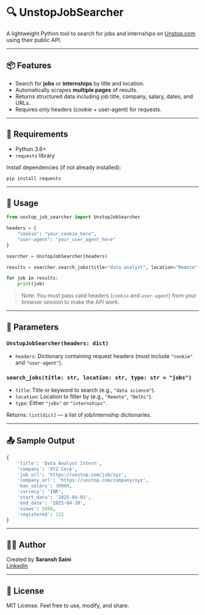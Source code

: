 # 🔍 UnstopJobSearcher

A lightweight Python tool to search for jobs and internships on [Unstop.com](https://unstop.com) using their public API.

---

## 📦 Features

- Search for **jobs** or **internships** by title and location.
- Automatically scrapes **multiple pages** of results.
- Returns structured data including job title, company, salary, dates, and URLs.
- Requires only headers (cookie + user-agent) for requests.

---

## 🧰 Requirements

- Python 3.6+
- `requests` library

Install dependencies (if not already installed):

```bash
pip install requests
```

---

## 🚀 Usage

```python
from unstop_job_searcher import UnstopJobSearcher

headers = {
    "cookie": "your_cookie_here",
    "user-agent": "your_user_agent_here"
}

searcher = UnstopJobSearcher(headers)

results = searcher.search_jobs(title="data analyst", location="Remote", type="jobs")

for job in results:
    print(job)
```

> Note: You must pass valid headers (`cookie` and `user-agent`) from your browser session to make the API work.

---

## 🔧 Parameters

### `UnstopJobSearcher(headers: dict)`
- `headers`: Dictionary containing request headers (must include `"cookie"` and `"user-agent"`).

### `search_jobs(title: str, location: str, type: str = "jobs")`
- `title`: Title or keyword to search (e.g., `"data science"`).
- `location`: Location to filter by (e.g., `"Remote"`, `"Delhi"`).
- `type`: Either `"jobs"` or `"internships"`.

Returns: `list[dict]` — a list of job/internship dictionaries.

---

## 📤 Sample Output

```python
{
    'title': 'Data Analyst Intern',
    'company': 'XYZ Corp',
    'job_url': 'https://unstop.com/job/xyz',
    'company_url': 'https://unstop.com/company/xyz',
    'max_salary': 30000,
    'currecy': 'INR',
    'start_data': '2025-04-01',
    'end_date': '2025-04-30',
    'views': 2456,
    'registered': 112
}
```

---

## 👨‍💻 Author

Created by **Saransh Saini**  
[LinkedIn](https://www.linkedin.com/in/saranshsaini48)

---

## 📜 License

MIT License. Feel free to use, modify, and share.
